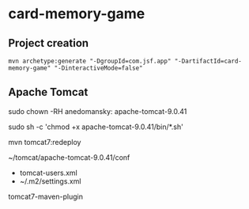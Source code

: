 # card-memory-game

## Project creation

`mvn archetype:generate "-DgroupId=com.jsf.app" "-DartifactId=card-memory-game" "-DinteractiveMode=false"`

## Apache Tomcat

sudo chown -RH anedomansky: apache-tomcat-9.0.41

sudo sh -c 'chmod +x apache-tomcat-9.0.41/bin/*.sh'

mvn tomcat7:redeploy

~/tomcat/apache-tomcat-9.0.41/conf

- tomcat-users.xml
- ~/.m2/settings.xml

tomcat7-maven-plugin

